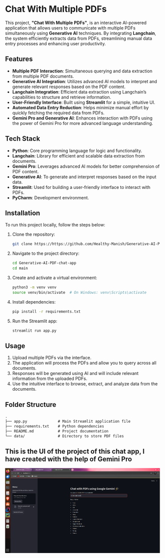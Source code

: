 # Chat With Multiple PDFs

This project, **"Chat With Multiple PDFs"**, is an interactive AI-powered application that allows users to communicate with multiple PDFs simultaneously using **Generative AI** techniques. By integrating **Langchain**, the system efficiently extracts data from PDFs, streamlining manual data entry processes and enhancing user productivity.

## Features

- **Multiple PDF Interaction**: Simultaneous querying and data extraction from multiple PDF documents.
- **Generative AI Integration**: Utilizes advanced AI models to interpret and generate relevant responses based on the PDF content.
- **Langchain Integration**: Efficient data extraction using Langchain’s capabilities to structure and retrieve information.
- **User-Friendly Interface**: Built using **Streamlit** for a simple, intuitive UI.
- **Automated Data Entry Reduction**: Helps minimize manual effort by quickly fetching the required data from PDFs.
- **Gemini Pro and Generative AI**: Enhances interaction with PDFs using the power of Gemini Pro for more advanced language understanding.

## Tech Stack

- **Python**: Core programming language for logic and functionality.
- **Langchain**: Library for efficient and scalable data extraction from documents.
- **Gemini Pro**: Leverages advanced AI models for better comprehension of PDF content.
- **Generative AI**: To generate and interpret responses based on the input data.
- **Streamlit**: Used for building a user-friendly interface to interact with PDFs.
- **PyCharm**: Development environment.

## Installation

To run this project locally, follow the steps below:

1. Clone the repository:

    ```bash
    git clone https://https://github.com/Healthy-Manish/Generative-AI-PDF-chat-app.git/
    ```

2. Navigate to the project directory:

    ```bash
    cd Generative-AI-PDF-chat-app
    cd main
    ```

3. Create and activate a virtual environment:

    ```bash
    python3 -m venv venv
    source venv/bin/activate  # On Windows: venv\Scripts\activate
    ```

4. Install dependencies:

    ```bash
    pip install -r requirements.txt
    ```

5. Run the Streamlit app:

    ```bash
    streamlit run app.py
    ```


## Usage

1. Upload multiple PDFs via the interface.
2. The application will process the PDFs and allow you to query across all documents.
3. Responses will be generated using AI and will include relevant information from the uploaded PDFs.
4. Use the intuitive interface to browse, extract, and analyze data from the documents.

## Folder Structure

```plaintext
.
├── app.py              # Main Streamlit application file
├── requirements.txt    # Python dependencies
├── README.md           # Project documentation
└── data/               # Directory to store PDF files
```
<h2>This is the UI of the project of this chat app, I have created with the help of Gemini Pro</h2>
<img src="main/GENAI.png"></img>
